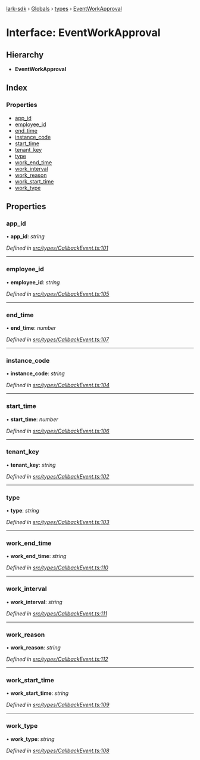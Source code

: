 [lark-sdk](../README.md) › [Globals](../globals.md) › [types](../modules/types.md) › [EventWorkApproval](types.eventworkapproval.md)

# Interface: EventWorkApproval

## Hierarchy

* **EventWorkApproval**

## Index

### Properties

* [app_id](types.eventworkapproval.md#app_id)
* [employee_id](types.eventworkapproval.md#employee_id)
* [end_time](types.eventworkapproval.md#end_time)
* [instance_code](types.eventworkapproval.md#instance_code)
* [start_time](types.eventworkapproval.md#start_time)
* [tenant_key](types.eventworkapproval.md#tenant_key)
* [type](types.eventworkapproval.md#type)
* [work_end_time](types.eventworkapproval.md#work_end_time)
* [work_interval](types.eventworkapproval.md#work_interval)
* [work_reason](types.eventworkapproval.md#work_reason)
* [work_start_time](types.eventworkapproval.md#work_start_time)
* [work_type](types.eventworkapproval.md#work_type)

## Properties

###  app_id

• **app_id**: *string*

*Defined in [src/types/CallbackEvent.ts:101](https://github.com/TbhT/lark-sdk/blob/5ecb791/src/types/CallbackEvent.ts#L101)*

___

###  employee_id

• **employee_id**: *string*

*Defined in [src/types/CallbackEvent.ts:105](https://github.com/TbhT/lark-sdk/blob/5ecb791/src/types/CallbackEvent.ts#L105)*

___

###  end_time

• **end_time**: *number*

*Defined in [src/types/CallbackEvent.ts:107](https://github.com/TbhT/lark-sdk/blob/5ecb791/src/types/CallbackEvent.ts#L107)*

___

###  instance_code

• **instance_code**: *string*

*Defined in [src/types/CallbackEvent.ts:104](https://github.com/TbhT/lark-sdk/blob/5ecb791/src/types/CallbackEvent.ts#L104)*

___

###  start_time

• **start_time**: *number*

*Defined in [src/types/CallbackEvent.ts:106](https://github.com/TbhT/lark-sdk/blob/5ecb791/src/types/CallbackEvent.ts#L106)*

___

###  tenant_key

• **tenant_key**: *string*

*Defined in [src/types/CallbackEvent.ts:102](https://github.com/TbhT/lark-sdk/blob/5ecb791/src/types/CallbackEvent.ts#L102)*

___

###  type

• **type**: *string*

*Defined in [src/types/CallbackEvent.ts:103](https://github.com/TbhT/lark-sdk/blob/5ecb791/src/types/CallbackEvent.ts#L103)*

___

###  work_end_time

• **work_end_time**: *string*

*Defined in [src/types/CallbackEvent.ts:110](https://github.com/TbhT/lark-sdk/blob/5ecb791/src/types/CallbackEvent.ts#L110)*

___

###  work_interval

• **work_interval**: *string*

*Defined in [src/types/CallbackEvent.ts:111](https://github.com/TbhT/lark-sdk/blob/5ecb791/src/types/CallbackEvent.ts#L111)*

___

###  work_reason

• **work_reason**: *string*

*Defined in [src/types/CallbackEvent.ts:112](https://github.com/TbhT/lark-sdk/blob/5ecb791/src/types/CallbackEvent.ts#L112)*

___

###  work_start_time

• **work_start_time**: *string*

*Defined in [src/types/CallbackEvent.ts:109](https://github.com/TbhT/lark-sdk/blob/5ecb791/src/types/CallbackEvent.ts#L109)*

___

###  work_type

• **work_type**: *string*

*Defined in [src/types/CallbackEvent.ts:108](https://github.com/TbhT/lark-sdk/blob/5ecb791/src/types/CallbackEvent.ts#L108)*

